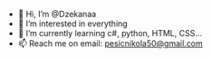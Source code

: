 - 👋 Hi, I’m @Dzekanaa
- 👀 I’m interested in everything
- 🌱 I’m currently learning c#, python, HTML, CSS...
- 📫 Reach me on email: pesicnikola50@gmail.com

<!---
Dzekanaa/Dzekanaa is a ✨ special ✨ repository because its `README.md` (this file) appears on your GitHub profile.
You can click the Preview link to take a look at your changes.
--->
